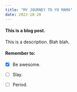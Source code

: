 ```yaml
---
title: "MY JOURNEY TO YO MAMA"
date: 2022-10-20
---
```


#### This is a blog post.
This is a description. Blah blah. 

#### Remember to:
- [X] Be awesome.
- [ ] Slay.
- [ ] Period.

